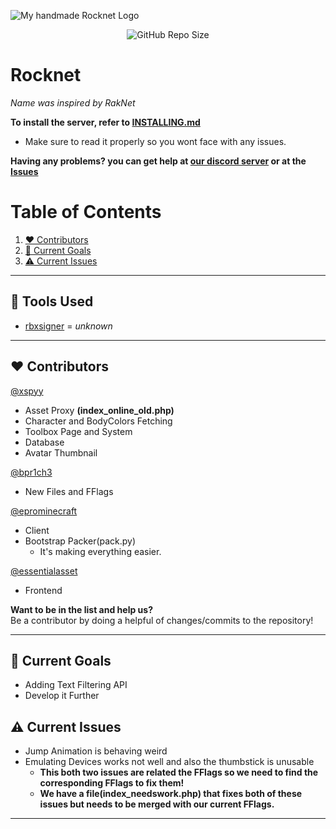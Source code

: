 ![My *handmade* Rocknet Logo](https://github.com/user-attachments/assets/23507564-cbfe-4c5c-8360-fefa9a780fe5)

<p align="center">
<img alt="GitHub Repo Size" src="https://img.shields.io/github/repo-size/P0L3NARUBA/Rocknet">
</p>

# Rocknet
*Name was inspired by RakNet*

**To install the server, refer to [INSTALLING.md](/INSTALLING.md)**<br>
   - Make sure to read it properly so you wont face with any issues.

**Having any problems? you can get help at [our discord server](https://www.discord.gg/rVrYHdrbsp) or at the [Issues](https://github.com/P0L3NARUBA/Rocknet/issues)**<br>

# Table of Contents
1. [❤️ Contributors](#%EF%B8%8F-contributors)
2. [🎯 Current Goals](#-current-goals)
3. [⚠️ Current Issues](#%EF%B8%8F-current-issues)

---

## 🔨 Tools Used
- [rbxsigner](/Tools/rbxsigner) = *unknown*

---

## ❤️ Contributors
[@xspyy](https://github.com/xspyy)
* Asset Proxy **(index_online_old.php)**
* Character and BodyColors Fetching
* Toolbox Page and System
* Database
* Avatar Thumbnail

[@bpr1ch3](https://github.com/bpr1ch3)
* New Files and FFlags

[@eprominecraft](https://github.com/eprominecraft)
* Client
* Bootstrap Packer(pack.py)
   * It's making everything easier.

[@essentialasset](https://github.com/essentialsasset)
* Frontend

**Want to be in the list and help us?**<br>
Be a contributor by doing a helpful of changes/commits to the repository!

---

## 🎯 Current Goals
- Adding Text Filtering API
- Develop it Further

## ⚠️ Current Issues

- Jump Animation is behaving weird
- Emulating Devices works not well and also the thumbstick is unusable
   - **This both two issues are related the FFlags so we need to find the corresponding FFlags to fix them!**
   - **We have a file(index_needswork.php) that fixes both of these issues but needs to be merged with our current FFlags.**

---